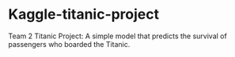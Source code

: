 # Kaggle-titanic-project
Team 2 Titanic Project: A simple model that predicts the survival of passengers who boarded the Titanic.
